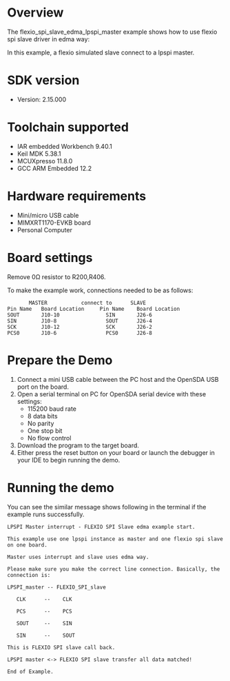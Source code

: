 Overview
========
The flexio_spi_slave_edma_lpspi_master example shows how to use flexio spi slave driver in edma way:

In this example, a flexio simulated slave connect to a lpspi master.



SDK version
===========
- Version: 2.15.000

Toolchain supported
===================
- IAR embedded Workbench  9.40.1
- Keil MDK  5.38.1
- MCUXpresso  11.8.0
- GCC ARM Embedded  12.2

Hardware requirements
=====================
- Mini/micro USB cable
- MIMXRT1170-EVKB board
- Personal Computer

Board settings
==============
Remove 0Ω resistor to R200,R406.

To make the example work, connections needed to be as follows:
~~~~~~~~~~~~~~~~~~~~~~~~~~~~~~~~~~~~~~~~~~~~~~~~~~~~~~
       MASTER           connect to      SLAVE
Pin Name   Board Location     Pin Name    Board Location
SOUT       J10-10               SIN       J26-6
SIN        J10-8                SOUT      J26-4
SCK        J10-12               SCK       J26-2
PCS0       J10-6                PCS0      J26-8
~~~~~~~~~~~~~~~~~~~~~~~~~~~~~~~~~~~~~~~~~~~~~~~~~~~~~~

Prepare the Demo
================
1. Connect a mini USB cable between the PC host and the OpenSDA USB port on the board.
2. Open a serial terminal on PC for OpenSDA serial device with these settings:
    - 115200 baud rate
    - 8 data bits
    - No parity
    - One stop bit
    - No flow control
3. Download the program to the target board.
4. Either press the reset button on your board or launch the debugger in your IDE to begin running
   the demo.

Running the demo
================
You can see the similar message shows following in the terminal if the example runs successfully.

~~~~~~~~~~~~~~~~~~~~~~~~~~~~
LPSPI Master interrupt - FLEXIO SPI Slave edma example start.

This example use one lpspi instance as master and one flexio spi slave on one board.

Master uses interrupt and slave uses edma way.

Please make sure you make the correct line connection. Basically, the connection is:

LPSPI_master -- FLEXIO_SPI_slave

   CLK      --    CLK

   PCS      --    PCS

   SOUT     --    SIN

   SIN      --    SOUT

This is FLEXIO SPI slave call back.

LPSPI master <-> FLEXIO SPI slave transfer all data matched!

End of Example.
~~~~~~~~~~~~~~~~~~~~~~~~~~~~
